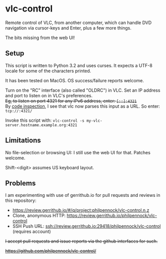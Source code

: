 vlc-control
===========

Remote control of VLC, from another computer, which can handle DVD navigation
via cursor-keys and Enter, plus a few more things.

The bits missing from the web UI!


Setup
-----

This script is written to Python 3.2 and uses curses.  It expects a UTF-8
locale for some of the characters printed.

It has been tested on MacOS.  OS success/failure reports welcome.

Turn on the "RC" interface (also called "OLDRC") in VLC.
Set an IP address and port to listen on in VLC's preferences.  
<strike>Eg, to listen on port 4321 for any IPv6 address, enter: `[::]:4321`</strike>  
By [code inspection](https://github.com/videolan/vlc/blob/master/modules/control/oldrc.c#L301-L306),
I see that vlc now parses this input as a URL.  So enter: `tcp://:4321/`

Invoke this script with: `vlc-control -s my-vlc-server.hostname.example.org:4321`


Limitations
-----------

No file-selection or browsing UI: I still use the web UI for that.
Patches welcome.

Shift-\<digit\> assumes US keyboard layout.


Problems
--------

I am experimenting with use of gerrithub.io for pull requests and reviews in
this repository:

* <https://review.gerrithub.io/#/q/project:philpennock/vlc-control,n,z>
* Clone, anonymous HTTP: <https://review.gerrithub.io/philpennock/vlc-control>
* SSH Push URL: <ssh://review.gerrithub.io:29418/philpennock/vlc-control>
  (requires account)

<del>
I accept pull requests and issue reports via the github interfaces for such.

<https://github.com/philpennock/vlc-control/>
</del>

